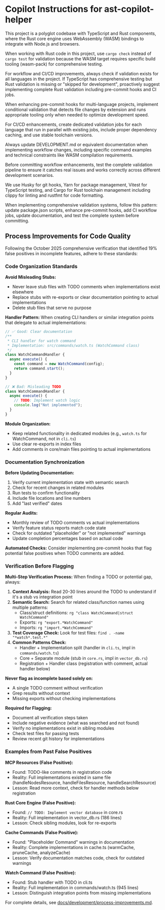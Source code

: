 # Copilot Instructions for ast-copilot-helper

This project is a polyglot codebase with TypeScript and Rust components, where the Rust core engine uses WebAssembly (WASM) bindings to integrate with Node.js and browsers.

When working with Rust code in this project, use `cargo check` instead of `cargo test` for validation because the WASM target requires specific build tooling (wasm-pack) for comprehensive testing.

For workflow and CI/CD improvements, always check if validation exists for all languages in the project. If TypeScript has comprehensive testing but Rust validation is missing or "skipped for development", proactively suggest implementing complete Rust validation including pre-commit hooks and CI jobs.

When enhancing pre-commit hooks for multi-language projects, implement conditional validation that detects file changes by extension and runs appropriate tooling only when needed to optimize development speed.

For CI/CD enhancements, create dedicated validation jobs for each language that run in parallel with existing jobs, include proper dependency caching, and use stable toolchain versions.

Always update DEVELOPMENT.md or equivalent documentation when implementing workflow changes, including specific command examples and technical constraints like WASM compilation requirements.

Before committing workflow enhancements, test the complete validation pipeline to ensure it catches real issues and works correctly across different development scenarios.

We use Husky for git hooks, Yarn for package management, Vitest for TypeScript testing, and Cargo for Rust toolchain management including clippy for linting and rustfmt for code formatting.

When implementing comprehensive validation systems, follow this pattern: update package.json scripts, enhance pre-commit hooks, add CI workflow jobs, update documentation, and test the complete system before committing.

## Process Improvements for Code Quality

Following the October 2025 comprehensive verification that identified 19% false positives in incomplete features, adhere to these standards:

### Code Organization Standards

**Avoid Misleading Stubs:**

- Never leave stub files with TODO comments when implementations exist elsewhere
- Replace stubs with re-exports or clear documentation pointing to actual implementations
- Delete stub files that serve no purpose

**Handler Pattern:**
When creating CLI handlers or similar integration points that delegate to actual implementations:

```typescript
// ✅ Good: Clear documentation
/**
 * CLI handler for watch command
 * Implementation: src/commands/watch.ts (WatchCommand class)
 */
class WatchCommandHandler {
  async execute() {
    const command = new WatchCommand(config);
    return command.start();
  }
}

// ❌ Bad: Misleading TODO
class WatchCommandHandler {
  async execute() {
    // TODO: Implement watch logic
    console.log("Not implemented");
  }
}
```

**Module Organization:**

- Keep related functionality in dedicated modules (e.g., `watch.ts` for WatchCommand, not in `cli.ts`)
- Use clear re-exports in index files
- Add comments in core/main files pointing to actual implementations

### Documentation Synchronization

**Before Updating Documentation:**

1. Verify current implementation state with semantic search
2. Check for recent changes in related modules
3. Run tests to confirm functionality
4. Include file locations and line numbers
5. Add "last verified" dates

**Regular Audits:**

- Monthly review of TODO comments vs actual implementations
- Verify feature status reports match code state
- Check for outdated "placeholder" or "not implemented" warnings
- Update completion percentages based on actual code

**Automated Checks:**
Consider implementing pre-commit hooks that flag potential false positives when TODO comments are added.

### Verification Before Flagging

**Multi-Step Verification Process:**
When finding a TODO or potential gap, always:

1. **Context Analysis:** Read 20-30 lines around the TODO to understand if it's a stub vs integration point
2. **Semantic Search:** Search for related class/function names using multiple patterns:
   - Class/struct definitions: `rg "class WatchCommand|struct WatchCommand"`
   - Exports: `rg "export.*WatchCommand"`
   - Imports: `rg "import.*WatchCommand"`
3. **Test Coverage Check:** Look for test files: `find . -name "*watch*.test.*"`
4. **Common Patterns Check:**
   - Handler + Implementation split (handler in `cli.ts`, impl in `commands/watch.ts`)
   - Core + Separate module (stub in `core.rs`, impl in `vector_db.rs`)
   - Registration + Handler class (registration with comment, actual handler below)

**Never flag as incomplete based solely on:**

- A single TODO comment without verification
- Grep results without context
- Missing exports without checking implementations

**Required for Flagging:**

- Document all verification steps taken
- Include negative evidence (what was searched and not found)
- Verify no implementations exist in sibling modules
- Check test files for passing tests
- Review recent git history for implementations

### Examples from Past False Positives

**MCP Resources (False Positive):**

- Found: TODO-like comments in registration code
- Reality: Full implementations existed in same file (handleNodesResource, handleFilesResource, handleSearchResource)
- Lesson: Read more context, check for handler methods below registration

**Rust Core Engine (False Positive):**

- Found: `// TODO: Implement vector database` in core.rs
- Reality: Full implementation in vector_db.rs (186 lines)
- Lesson: Check sibling modules, look for re-exports

**Cache Commands (False Positive):**

- Found: "Placeholder Command" warnings in documentation
- Reality: Complete implementations in cache.ts (warmCache, pruneCache, analyzeCache)
- Lesson: Verify documentation matches code, check for outdated warnings

**Watch Command (False Positive):**

- Found: Stub handler with TODO in cli.ts
- Reality: Full implementation in commands/watch.ts (945 lines)
- Lesson: Distinguish integration points from missing implementations

For complete details, see [docs/development/process-improvements.md](../docs/development/process-improvements.md).
